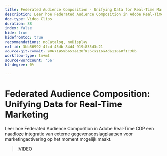 ```yaml
---
title: Federated Audience Composition - Unifying Data for Real-Time Marketing
description: Leer hoe Federated Audience Composition in Adobe Real-Time CDP een naadloze integratie van externe gegevensopslagplaatsen voor marketingactivering op het moment mogelijk maakt.
doc-type: Video Clips
duration: 88
index: false
hide: true
hidefromtoc: true
recommendations: noCatalog, noDisplay
exl-id: 3bb56992-4fcd-45db-84d4-919c835d3c21
source-git-commit: 90671959b653e120f93bca216a4da116a8f1c3bb
workflow-type: tm+mt
source-wordcount: '56'
ht-degree: 0%

---
```


# Federated Audience Composition: Unifying Data for Real-Time Marketing

Leer hoe Federated Audience Composition in Adobe Real-Time CDP een naadloze integratie van externe gegevensopslagplaatsen voor marketingactivering op het moment mogelijk maakt.

<!-- 62_S508_3442517_87_federated-audience-composition-unifying-data-for-realtime-marketing -->
>[!VIDEO](https://video.tv.adobe.com/v/3459896/?learn=on&enablevpops=true&captions=dut)
